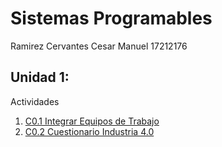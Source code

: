 # Sistemas Programables
Ramirez Cervantes Cesar Manuel    17212176

## Unidad 1:
Actividades
1. [C0.1 Integrar Equipos de Trabajo](blog/C0.1_CesarManuelRamirezCervantes_VERDE.md)
2. [C0.2 Cuestionario Industria 4.0](blog/C0.2_CesarManuelRamirezCervantes_VERDE.md)
  
